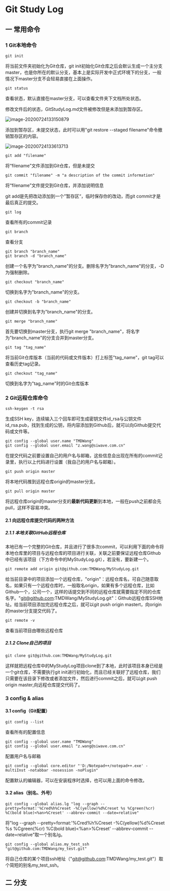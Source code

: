 # Git Study Log

## 一  常用命令

### 1 Git本地命令

```
git init
```

将当前文件夹初始化为Git仓库，git init初始化Git仓库之后会默认生成一个主分支master，也是你所在的默认分支，基本上是实际开发中正式环境下的分支，一般情况下master分支不会轻易直接在上面操作。

```
git status
```

查看状态，默认直接在master分支，可以查看文件夹下文档所处状态。

修改文件后的状态，GitStudyLog.md文件被修改但是未添加到暂存区。

![image-20200724133150879](C:\Users\Admin\AppData\Roaming\Typora\typora-user-images\image-20200724133150879.png)

添加到暂存区，未提交状态，此时可以用"git restore --staged filename"命令撤销暂存区的内容。

![image-20200724133613713](C:\Users\Admin\AppData\Roaming\Typora\typora-user-images\image-20200724133613713.png)





```
git add "filename"
```

将“filename”文件添加到Git仓库，但是未提交

```
git commit "filename" -m "a description of the commit information"
```

将“filename”文件提交到Git仓库，并添加说明信息

git add是先把改动添加到一个”暂存区“，临时保存你的改动，而git commit才是最后真正的提交。

```
git log
```

查看所有的commit记录

```
git branch
```

查看分支

```
git branch "branch_name"	
git branch -d "branch_name"
```

创建一个名字为"branch_name"的分支。删除名字为"branch_name"的分支，-D为强制删除。

```
git checkout "branch_name"
```

切换到名字为"branch_name"的分支。

```
git checkout -b "branch_name"
```

创建并切换到名字为"branch_name"的分支。

```
git merge "branch_name"
```

首先要切换到master分支，执行git merge "branch_name"，将名字为"branch_name"的分支合并到master分支。

```
git tag "tag_name"
```

将当前Git仓库版本（当前的代码或文件版本）打上标签"tag_name"，git tag可以查看历史tag记录。

```
git checkout "tag_name"
```

切换到名字为"tag_name"时的Git仓库版本

### 2 Git远程仓库命令

```
ssh-keygen -t rsa
```

生成SSH key，连续输入三个回车即可生成密钥文件id_rsa与公钥文件id_rsa.pub，找到生成的公钥，将内容添加到Github后，就可以向Github提交代码或文件等。

```
git config --global user.name "TMDWang"
git config --global user.email "z.wang@siwave.com.cn"
```

在提交代码之前要设置自己的用户名与邮箱，这些信息会出现在所有的commit记录里，执行以上代码进行设置（我自己的用户名与邮箱）。

```
git push origin master
```

将本地代码推到远程仓库origin的master分支。

```
git pull origin master
```

将远程仓库origin的master分支的**最新代码更新**到本地，一般在push之前都会先pull，这样不容易冲突。

#### 2.1 向远程仓库提交代码的两种方法

##### 2.1.1 本地关联GitHub远程仓库

本地已有一个完整的Git仓库，并且进行了很多次commit，可以利用下面的命令将本地仓库里的项目与远程仓库的项目进行关联，关联之前要保证远程仓库Github中已经有该项目（下方命令中的MyStudyLog.git），若没有，要新建一个。

```
git remote add origin git@github.com:TMDWang/MyStudyLog.git
```

给当前目录中的项目添加一个远程仓库，"origin"：远程仓库名，可自己随意取名，如果只有一个远程仓库时，一般取名origin，如果有多个远程仓库，比如Github一个，公司一个，这样的话提交到不同的远程仓库就需要指定不同的仓库名字。"git@github.com:TMDWang/MyStudyLog.git"：Github远程仓库SSH地址。给当前项目添加完远程仓库之后，就可以git push origin mastert，向origin的master分支提交代码了。

```
git remote -v
```

查看当前项目由哪些远程仓库

##### 2.1.2 Clone自己的项目

```
git clone git@github.com:TMDWang/MyStudyLog.git
```

这样就把远程仓库中的MyStudyLog项目clone到了本地，此时该项目本身已经是一个git仓库，不需要执行git init进行初始化，而且已经关联好了远程仓库，我们只需要在该目录下修改或者添加文件，然后进行commit之后，就可以git push origin master,向远程仓库提交代码了。

### 3 config & alias

#### 3.1 config（Git配置）

```
git config --list
```

查看所有的配置信息

```
git config --global user.name "TMDWang"
git config --global user.email "z.wang@siwave.com.cn"
```

配置用户名与邮箱

```
git config --global core.editor "'D:/Notepad++/notepad++.exe' -multiInst -notabbar -nosession -noPlugin"
```

配置默认的编辑器，可以在安装程序时选择，也可以用上面的命令修改。

#### 3.2 alias（别名、外号）

```
git config --global alias.lg "log --graph --pretty=format:'%Cred%h%Creset -%C(yellow)%d%Creset %s %Cgreen(%cr) %C(bold blue)<%an>%Creset' --abbrev-commit --date=relative"
```

将"log --graph --pretty=format:'%Cred%h%Creset -%C(yellow)%d%Creset %s %Cgreen(%cr) %C(bold blue)<%an>%Creset' --abbrev-commit --date=relative"取一个别名lg。

```
git config --global alias.my_test_ssh "git@github.com:TMDWang/my_test.git"
```

将自己仓库的某个项目ssh地址（"git@github.com:TMDWang/my_test.git"）取个简短的别名my_test_ssh。

## 二 分支



